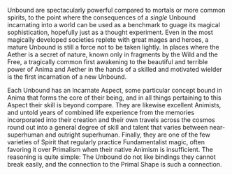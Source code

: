 Unbound are spectacularly powerful compared to mortals or more common spirits, to the point where the consequences of a *single* Unbound incarnating into a world can be used as a benchmark to guage its magical sophistication, hopefully just as a thought experiment. Even in the most magically developed societies replete with great mages and heroes, a mature Unbound is still a force not to be taken lightly. In places where the Aether is a secret of nature, known only in fragments by the Wild and the Free, a tragically common first awakening to the beautiful and terrible power of Anima and Aether in the hands of a skilled and motivated wielder is the first incarnation of a new Unbound.

Each Unbound has an Incarnate Aspect, some particular concept bound in Anima that forms the core of their being, and in all things pertaining to this Aspect their skill is beyond compare. They are likewise excellent Animists, and untold years of combined life experience from the memories incorporated into their creation and their own travels across the cosmos round out into a general degree of skill and talent that varies between near-superhuman and outright superhuman. Finally, they are one of the few varieties of Spirit that regularly practice Fundamentalist magic, often favoring it over Primalism when their native Animism is insufficient. The reasoning is quite simple: The Unbound do not like bindings they cannot break easily, and the connection to the Primal Shape is such a connection.